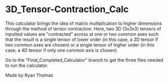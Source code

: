 # 3D_Tensor-Contraction_Calc
This calculator brings the idea of matrix multiplication to higher dimensions through the method of tensor contraction. Here, two 3D (3x3x3) tensors of inputted values are "contracted" across at one or two common axes such that the result is a single tensor of lower order (in this case, a 2D tensor if two common axes are chosen) or a single tensor of higher order (in this case, a 4D tensor if only one common axis is chosen)

Go to the "Final_Completed_Calculator" branch to get the three files needed to run the calculator.

Made by Ryan Thomas
